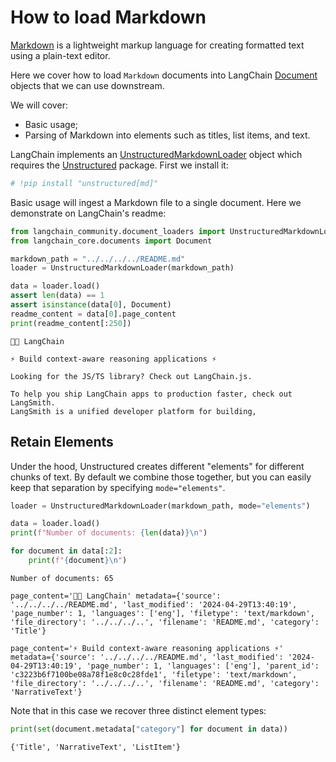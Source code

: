 # How to load Markdown

[Markdown](https://en.wikipedia.org/wiki/Markdown) is a lightweight markup language for creating formatted text using a plain-text editor.

Here we cover how to load `Markdown` documents into LangChain [Document](https://api.python.langchain.com/en/latest/documents/langchain_core.documents.base.Document.html#langchain_core.documents.base.Document) objects that we can use downstream.

We will cover:

- Basic usage;
- Parsing of Markdown into elements such as titles, list items, and text.

LangChain implements an [UnstructuredMarkdownLoader](https://api.python.langchain.com/en/latest/document_loaders/langchain_community.document_loaders.markdown.UnstructuredMarkdownLoader.html) object which requires the [Unstructured](https://unstructured-io.github.io/unstructured/) package. First we install it:


```python
# !pip install "unstructured[md]"
```

Basic usage will ingest a Markdown file to a single document. Here we demonstrate on LangChain's readme:


```python
from langchain_community.document_loaders import UnstructuredMarkdownLoader
from langchain_core.documents import Document

markdown_path = "../../../../README.md"
loader = UnstructuredMarkdownLoader(markdown_path)

data = loader.load()
assert len(data) == 1
assert isinstance(data[0], Document)
readme_content = data[0].page_content
print(readme_content[:250])
```

    🦜️🔗 LangChain
    
    ⚡ Build context-aware reasoning applications ⚡
    
    Looking for the JS/TS library? Check out LangChain.js.
    
    To help you ship LangChain apps to production faster, check out LangSmith. 
    LangSmith is a unified developer platform for building,


## Retain Elements

Under the hood, Unstructured creates different "elements" for different chunks of text. By default we combine those together, but you can easily keep that separation by specifying `mode="elements"`.


```python
loader = UnstructuredMarkdownLoader(markdown_path, mode="elements")

data = loader.load()
print(f"Number of documents: {len(data)}\n")

for document in data[:2]:
    print(f"{document}\n")
```

    Number of documents: 65
    
    page_content='🦜️🔗 LangChain' metadata={'source': '../../../../README.md', 'last_modified': '2024-04-29T13:40:19', 'page_number': 1, 'languages': ['eng'], 'filetype': 'text/markdown', 'file_directory': '../../../..', 'filename': 'README.md', 'category': 'Title'}
    
    page_content='⚡ Build context-aware reasoning applications ⚡' metadata={'source': '../../../../README.md', 'last_modified': '2024-04-29T13:40:19', 'page_number': 1, 'languages': ['eng'], 'parent_id': 'c3223b6f7100be08a78f1e8c0c28fde1', 'filetype': 'text/markdown', 'file_directory': '../../../..', 'filename': 'README.md', 'category': 'NarrativeText'}
    


Note that in this case we recover three distinct element types:


```python
print(set(document.metadata["category"] for document in data))
```

    {'Title', 'NarrativeText', 'ListItem'}

